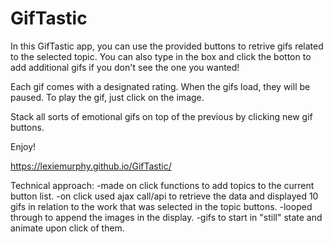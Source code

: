 # GifTastic

In this GifTastic app, you can use the provided buttons to retrive gifs related to the selected topic. You can also type in the box and click the botton to add additional gifs if you don't see the one you wanted!

Each gif comes with a designated rating. When the gifs load, they will be paused. To play the gif, just click on the image.

Stack all sorts of emotional gifs on top of the previous by clicking new gif buttons.

Enjoy!

https://lexiemurphy.github.io/GifTastic/


Technical approach:
-made on click functions to add topics to the current button list.
-on click used ajax call/api to retrieve the data and displayed 10 gifs in relation to the work that was selected in the topic buttons.
-looped through to append the images in the display.
-gifs to start in "still" state and animate upon click of them.
